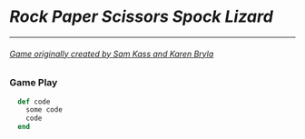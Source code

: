 [logo]: http://www.samkass.com/theories/RPSSL.gif
# _**Rock Paper Scissors Spock Lizard**_
***
###### [Game originally created by Sam Kass and Karen Bryla](http://http://www.samkass.com/theories/RPSSL.html "Official Webpage")
### Game Play

```ruby
  def code
    some code
    code
  end
```
